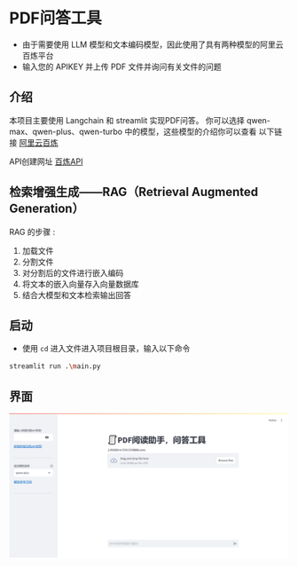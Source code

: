 # PDF问答工具
- 由于需要使用 LLM 模型和文本编码模型，因此使用了具有两种模型的阿里云百炼平台  
- 输入您的 APIKEY 并上传 PDF 文件并询问有关文件的问题

## 介绍

本项目主要使用 Langchain 和 streamlit 实现PDF问答。
你可以选择 qwen-max、qwen-plus、qwen-turbo 中的模型，这些模型的介绍你可以查看
以下链接  [阿里云百炼](https://help.aliyun.com/zh/model-studio/user-guide/text-generation/?spm=a2c4g.2712809.0.0.72731507x6iuVp)    
  
API创建网址 [百炼API](https://bailian.console.aliyun.com/?apiKey=1#/api-keyw)  


## 检索增强生成——RAG（Retrieval Augmented Generation）

RAG 的步骤 :
1. 加载文件
2. 分割文件
3. 对分割后的文件进行嵌入编码
4. 将文本的嵌入向量存入向量数据库
5. 结合大模型和文本检索输出回答

## 启动

- 使用 `cd` 进入文件进入项目根目录，输入以下命令

```bash
streamlit run .\main.py
```

## 界面

![img](img.png)